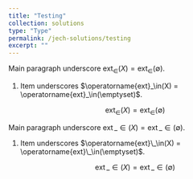```yaml
---
title: "Testing"
collection: solutions
type: "Type"
permalink: /jech-solutions/testing
excerpt: ""
---
```

<body>

Main paragraph underscore $\operatorname{ext}_\in(X) = \operatorname{ext}_\in(\emptyset)$.
<ol>
<li>Item underscores $\operatorname{ext}_\in(X) = \operatorname{ext}_\in(\emptyset)$.</li>
</ol>
    
$$
\operatorname{ext}_\in(X) = \operatorname{ext}_\in(\emptyset)
$$


Main paragraph underscore $\operatorname{ext}\_\in(X) = \operatorname{ext}\_\in(\emptyset)$.
<ol>
<li>Item underscores $\operatorname{ext}\_\in(X) = \operatorname{ext}\_\in(\emptyset)$.</li>
</ol>
    
$$
\operatorname{ext}\_\in(X) = \operatorname{ext}\_\in(\emptyset)
$$
</body>
